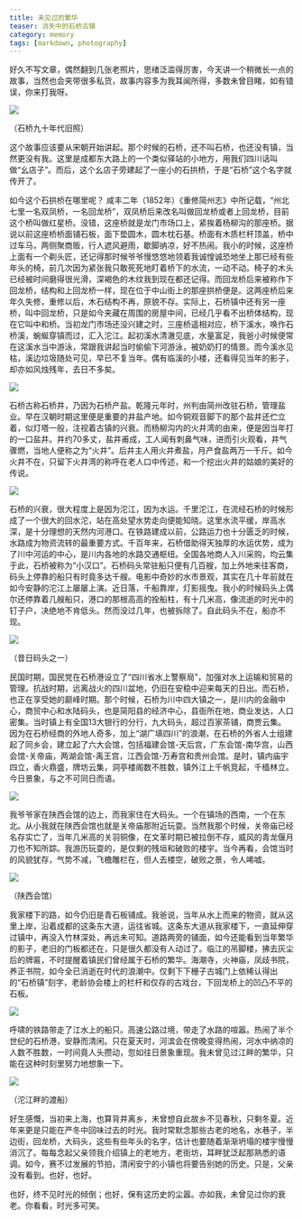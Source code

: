 ```yaml
---
title: 未见过的繁华
teaser: 消失中的石桥古镇
category: memory
tags: [markdown, photography]
---
```


好久不写文章，偶然翻到几张老照片，思绪泛滥得厉害，今天讲一个稍微长一点的故事，当然也会夹带很多私货，故事内容多为我耳闻所得，多数未曾目睹，如有错误，你来打我呀。

![](../_assets/images/shiqiao/1.jpg)

（石桥九十年代旧照）

这个故事应该要从宋朝开始讲起。那个时候的石桥，还不叫石桥，也还没有镇，当然更没有我。这里是成都东大路上的一个类似驿站的小地方，用我们四川话叫做“幺店子”。而后，这个幺店子旁建起了一座小的石拱桥，于是“石桥”这个名字就传开了。

如今这个石拱桥在哪里呢？ 咸丰二年（1852年）《重修简州志》中所记载，“州北七里一名双凤桥，一名回龙桥”，双凤桥后来改名叫做回龙桥或者上回龙桥，目前这个桥叫做红星桥。没错，这座桥就是龙门市场口上，紧挨着杨柳沟的那座桥。据说以前这座桥桥面铺石板，面下垫圆木，圆木枕石基。桥面有木质栏杆顶盖，桥中过车马，两侧聚商贩，行人遮风避雨，歇脚纳凉，好不热闹。我小的时候，这座桥上面有一个剃头匠，还记得那时候爷爷慢悠悠地领着我诚惶诚恐地坐上那已经有些年头的椅，前几次因为紧张我只敢死死地盯着桥下的水流，一动不动。椅子的木头已经被时间磨得很光滑，深褐色的木纹我到现在都还记得。而回龙桥后来被称作下回龙桥，结构和上回龙桥一样，现在位于中山街上的那座拱桥便是。这两座桥后来年久失修，重修以后，木石结构不再，原貌不存。实际上，石桥镇中还有另一座桥，叫中回龙桥，只是如今夹藏在周围的房屋中间，已经几乎看不出桥体结构，现在它叫中和桥。当初龙门市场还没兴建之时，三座桥遥相对应，桥下溪水，唤作石桥溪，蜿蜒穿镇而过，汇入沱江。起初溪水清澈见底，水量富足，我爸小时候便常在这溪水当中游泳，常跟我讲起当时偷偷下河游泳，被奶奶打的情景。而今溪水见枯，溪边垃圾随处可见，早已不复当年。偶有临溪的小楼，还看得见当年的影子，却亦如风烛残年，去日不多矣。

![](../_assets/images/shiqiao/2.jpg)

石桥古称石桥井，乃因为石桥产盐。乾隆元年时，州判由简州改驻石桥，管理盐业。早在汉朝时期这里便是重要的井盐产地。如今铜观音脚下的那个盐井还伫立着，似灯塔一般，注视着古镇的兴衰。而杨柳沟内的火井湾的由来，便是因当年打的一口盐井。井约70多丈，盐井甫成，工人闻有刺鼻气味，进而引火观看，井气骤燃，当地人便称之为“火井”。后井主人用火井煮盐，月产食盐两万一千斤。如今火井不在，只留下火井湾的称呼在老人口中传述，和一个挖出火井的姑娘的美好的传说。

![](../_assets/images/shiqiao/3.jpg)

石桥的兴衰，很大程度上是因为沱江，因为水运。千里沱江，在流经石桥的时候形成了一个很大的回水沱，站在高处望水势走向便能知晓。这里水流平缓，岸高水深，是十分理想的天然内河港口。在铁路建成以前，公路运力也十分匮乏的时候，水路成为物资流转的最重要方式。千百年来，石桥借助得天独厚的水运优势，成为了川中河运的中心，是川内各地的水路交通枢纽。全国各地商人入川采购，均云集于此，石桥被称为“小汉口”。石桥码头常驻船只便有几百艘，加上外地来往客商，码头上停靠的船只有时竟多达千艘。电影中奇妙的水市景观，其实在几十年前就在如今安静的沱江上屡屡上演。近日落，千船靠岸，灯影摇曳。我小的时候码头上偶尔还停靠着几艘船只，港口的那根高高的拴船柱，有十几米高，像流逝的时光中的钉子户，决绝地不肯低头。然而没过几年，也被拆除了。自此码头不在，船亦不现。

![](../_assets/images/shiqiao/4.jpg)

（昔日码头之一）

民国时期，国民党在石桥港设立了“四川省水上警察局”，加强对水上运输和贸易的管理。抗战时期，远离战火的四川盆地，仍旧在安稳中迎来每天的日出。而石桥，也正在享受她的巅峰时期。那个时候，石桥为川中四大镇之一，是川内的金融中心，商贸中心和水陆码头，也是简阳县的经济中心，县衙所在地，商业发达，人口密集。当时镇上有全国13大银行的分行，九大码头，超过百家茶铺，商贾云集。因为在石桥经商的外地人奇多，加上“湖广填四川”的浪潮，在石桥的外省人士组建起了同乡会，建立起了六大会馆，包括福建会馆-天后宫，广东会馆-南华宫，山西会馆-关帝庙，两湖会馆-禹王宫，江西会馆-万寿宫和贵州会馆。是时，镇内庙宇四立，香火鼎盛，牌坊云集，洞亭楼阁数不胜数，镇外江上千帆竞起，千樯林立。今日景象，与之不可同日而语。

![](../_assets/images/shiqiao/5.jpg)

我爷爷家在陕西会馆的边上，而我家住在大码头。一个在镇场的西南，一个在东北。从小我就在陕西会馆也就是关帝庙那附近玩耍。当然我那个时候，关帝庙已经名存实亡了，当年几米高的关羽铜像，在文革时期已被拉倒不存，威风的青龙偃月刀也不知所踪。我游历玩耍的，是仅剩的残垣和破败的楼宇。当今再看，会馆当时的风貌犹存，气势不减，飞檐雕栏在，但人去楼空，破败之景，令人唏嘘。

![](../_assets/images/shiqiao/6.jpg)

（陕西会馆）

我家楼下的路，如今仍旧是青石板铺成。我爸说，当年从水上而来的物资，就从这里上岸，沿着成都的这条东大道，运往省城。这条东大道从我家楼下，一直延伸穿过镇中，再没入竹林深处，再远未可知。道路两旁的铺面，如今还能看到当年繁华的影子，老旧的门板都还在，只是很久都没有人动过了。临江的吊脚楼，拂去灰尘后的牌匾，不时提醒着镇民们曾经属于石桥的繁华。海潮寺，火神庙，凤歧书院，养正书院，如今全已消逝在时代的浪潮中。仅剩下下栅子古城门上依稀认得出的“石桥镇”刻字，老龄协会楼上的栏杆和仅存的古戏台，下回龙桥上的凹凸不平的石板。

![](../_assets/images/shiqiao/7.jpg)

呼啸的铁路带走了江水上的船只。高速公路过境，带走了水路的喧嚣。热闹了半个世纪的石桥港，安静而清闲。只在夏天时，河滨会在傍晚变得热闹，河水中纳凉的人数不胜数，一时间竟人头攒动，忽如往日景象重现。我未曾见过江畔的繁华，只能在这种时刻里努力地想象一下。

![](../_assets/images/shiqiao/8.jpg)

（沱江畔的渡船）

好生感慨，当初来上海，也算背井离乡，未曾想自此故乡不见春秋，只剩冬夏。近年来更是只能在严冬中回味过去的时光。我时常默念那些古老的地名，水巷子，半边街，回龙桥，大码头，这些有些年头的名字，估计也要随着渐渐坍塌的楼宇慢慢消沉了。每每念起父亲领我介绍镇上的老地方，老街坊，耳畔犹泛起那熟悉的语调。如今，赛不过发展的节拍，清闲安宁的小镇也将要告别她的历史。只是，父亲没有看到。也好，也好。

也好，终不见时光的倾倒；也好，保有这历史的尘嚣。亦如我，未曾见过你的衰老。你看看，时光多可笑。

